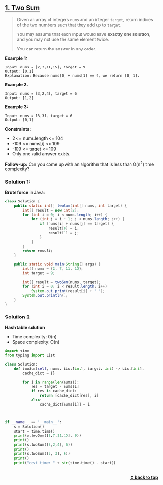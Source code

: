 ## [1. Two Sum](https://leetcode.com/problems/two-sum/)

>Given an array of integers `nums` and an integer `target`, return indices of the two numbers such that they add up to `target`.
>
>You may assume that each input would have **exactly one solution**, and you may not use the same element twice.
>
>You can return the answer in any order.

**Example 1:**

    Input: nums = [2,7,11,15], target = 9
    Output: [0,1]
    Explanation: Because nums[0] + nums[1] == 9, we return [0, 1].

**Example 2:**

    Input: nums = [3,2,4], target = 6
    Output: [1,2]

**Example 3:**

    Input: nums = [3,3], target = 6
    Output: [0,1]

**Constraints:**

- 2 <= nums.length <= 104
- -109 <= nums[i] <= 109
- -109 <= target <= 109
- Only one valid answer exists.

**Follow-up:** Can you come up with an algorithm that is less than O(n<sup>2</sup>) time complexity?


### Solution 1:

**Brute force** in Java:


```java
class Solution {
    public static int[] twoSum(int[] nums, int target) {
        int[] result = new int[2];
        for (int i = 0; i < nums.length; i++) {
            for (int j = i + 1; j < nums.length; j++) {
                if (nums[i] + nums[j] == target) {
                    result[0] = i;
                    result[1] = j;
                }
            }
        }
        return result;
    }

    public static void main(String[] args) {
        int[] nums = {2, 7, 11, 15};
        int target = 9;

        int[] result = twoSum(nums, target);
        for (int i = 0; i < result.length; i++)
            System.out.print(result[i] + " ");
        System.out.println();
    }
}
```


### Solution 2

**Hash table solution**

- Time complexity: O(n)
- Space complexity: O(n)

```python
import time
from typing import List

class Solution:
    def twoSum(self, nums: List[int], target: int) -> List[int]:
        cache_dict = {}

        for i in range(len(nums)):
            res = target - nums[i]
            if res in cache_dict:
                return [cache_dict[res], i]
            else:
                cache_dict[nums[i]] = i
            


if __name__ == '__main__':
    s = Solution()
    start = time.time()
    print(s.twoSum([2,7,11,15], 9))
    print()
    print(s.twoSum([3,2,4], 6))
    print()
    print(s.twoSum([3, 3], 6))
    print()
    print("cost time: " + str(time.time() - start))
```


<br/>
<div align="right">
    <b><a href="#top">↥ back to top</a></b>
</div>
<br/>

